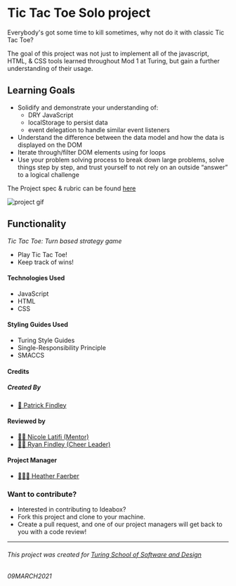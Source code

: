 # Tic Tac Toe Solo project

Everybody's got some time to kill sometimes, why not do it with classic Tic Tac Toe?

The goal of this project was not just to implement all of the javascript, HTML, & CSS tools learned throughout Mod 1 at Turing, but gain a further understanding of their usage.

## Learning Goals

* Solidify and demonstrate your understanding of:
    - DRY JavaScript
    - localStorage to persist data
    - event delegation to handle similar event listeners
* Understand the difference between the data model and how the data is displayed on the DOM
* Iterate through/filter DOM elements using for loops
* Use your problem solving process to break down large problems, solve things step by step, and trust yourself to not rely on an outside “answer” to a logical challenge

The Project spec & rubric can be found [here](https://frontend.turing.io/projects/module-1/tic-tac-toe-solo.html)

![project gif]()

## Functionality
*Tic Tac Toe: Turn based strategy game*
- Play Tic Tac Toe!
- Keep track of wins!

#### Technologies Used
- JavaScript
- HTML
- CSS

#### Styling Guides Used
- Turing Style Guides
- Single-Responsibility Principle
- SMACCS

#### Credits
##### Created By
- [👹 Patrick Findley](https://github.com/Patfindley)

#### Reviewed by
- [🧞‍♀️ Nicole Latifi (Mentor)](https://github.com/NicoleLatifi)
- [🧞‍♂️ Ryan Findley (Cheer Leader)](https://github.com/neomindryan)

#### Project Manager
- [👩🏻‍🏫 Heather Faerber](https://github.com/hfaerber)

### Want to contribute?
- Interested in contributing to Ideabox?
- Fork this project and clone to your machine.
- Create a pull request, and one of our project managers will get back to you with a code review!

**************************************************************************

###### This project was created for [Turing School of Software and Design](https://turing.io/)
###### 09MARCH2021
